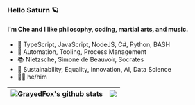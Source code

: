 ### Hello Saturn 🪐

#### I'm Che and I like philosophy, coding, martial arts, and music.

- 📝 TypeScript, JavaScript, NodeJS, C#, Python, BASH
- 💜 Automation, Tooling, Process Management
- 📚 Nietzsche, Simone de Beauvoir, Socrates
- 🌱 Sustainability, Equality, Innovation, AI, Data Science
- 🏳️‍🌈 he/him

| <a href="https://github.com/anuraghazra/github-readme-stats"><img align="center" src="https://github-readme-stats.vercel.app/api?username=grayedfox&show_icons=true&include_all_commits=true&theme=github_dark&hide_border=true" alt="GrayedFox's github stats" /></a> | <a href="https://github.com/anuraghazra/github-readme-stats"><img align="center" src="https://github-readme-stats.vercel.app/api/top-langs/?username=grayedfox&layout=compact&theme=github_dark&hide_border=true" /></a> |
| ------------- | ------------- |
